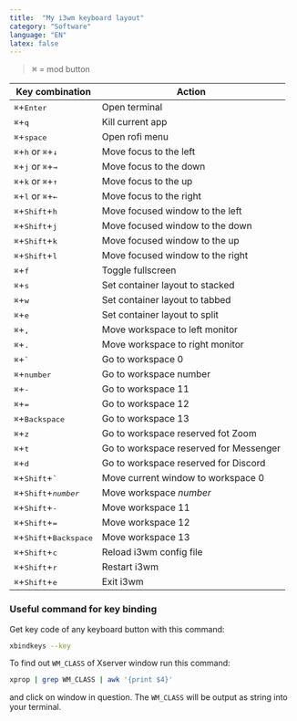 ```yaml
---
title:  "My i3wm keyboard layout"
category: "Software"
language: "EN"
latex: false
---
```


> <kbd>⌘</kbd> = mod button

| Key combination 	                                        | Action 							|
|-----------------------------------------------------------|-----------------------------------|
| <kbd>⌘</kbd>+<kbd>Enter</kbd>			                    | Open terminal						|
| <kbd>⌘</kbd>+<kbd>q</kbd>				                    | Kill current app					|
| <kbd>⌘</kbd>+<kbd>space</kbd>			                    | Open rofi menu					|
| <kbd>⌘</kbd>+<kbd>h</kbd> or <kbd>⌘</kbd>+<kbd>↓</kbd>	| Move focus to the left			|
| <kbd>⌘</kbd>+<kbd>j</kbd> or <kbd>⌘</kbd>+<kbd>→</kbd>	| Move focus to the down			|
| <kbd>⌘</kbd>+<kbd>k</kbd> or <kbd>⌘</kbd>+<kbd>↑</kbd>	| Move focus to the up				|
| <kbd>⌘</kbd>+<kbd>l</kbd> or <kbd>⌘</kbd>+<kbd>←</kbd>	| Move focus to the right			|
| <kbd>⌘</kbd>+<kbd>Shift</kbd>+<kbd>h</kbd>			    | Move focused window to the left	|
| <kbd>⌘</kbd>+<kbd>Shift</kbd>+<kbd>j</kbd>			    | Move focused window to the down	|
| <kbd>⌘</kbd>+<kbd>Shift</kbd>+<kbd>k</kbd>			    | Move focused window to the up		|
| <kbd>⌘</kbd>+<kbd>Shift</kbd>+<kbd>l</kbd>			    | Move focused window to the right	|
| <kbd>⌘</kbd>+<kbd>f</kbd>				                    | Toggle fullscreen					|
| <kbd>⌘</kbd>+<kbd>s</kbd>				                    | Set container layout to stacked	|
| <kbd>⌘</kbd>+<kbd>w</kbd>			                    	| Set container layout to tabbed	|
| <kbd>⌘</kbd>+<kbd>e</kbd>			                    	| Set container layout to split		|
| <kbd>⌘</kbd>+<kbd>,</kbd>			                    	| Move workspace to left monitor	|
| <kbd>⌘</kbd>+<kbd>.</kbd>			                    	| Move workspace to right monitor	|
| <kbd>⌘</kbd>+<kbd>`</kbd>		                    		| Go to workspace 0					|
| <kbd>⌘</kbd>+<kbd>number</kbd>	                        | Go to workspace number			|
| <kbd>⌘</kbd>+<kbd>-</kbd>			                    	| Go to workspace 11				|
| <kbd>⌘</kbd>+<kbd>=</kbd>			                    	| Go to workspace 12				|
| <kbd>⌘</kbd>+<kbd>Backspace</kbd>	                    	| Go to workspace 13				|
| <kbd>⌘</kbd>+<kbd>z</kbd>			                    	| Go to workspace reserved fot Zoom	|
| <kbd>⌘</kbd>+<kbd>t</kbd>			                    	| Go to workspace reserved for Messenger|
| <kbd>⌘</kbd>+<kbd>d</kbd>			                    	| Go to workspace reserved for Discord	|
| <kbd>⌘</kbd>+<kbd>Shift</kbd>+<kbd>`</kbd>		        | Move current window to workspace 0	|
| <kbd>⌘</kbd>+<kbd>Shift</kbd>+<kbd><i>number</i></kbd>    | Move workspace _number_				|
| <kbd>⌘</kbd>+<kbd>Shift</kbd>+<kbd>-</kbd>			    | Move workspace 11					|
| <kbd>⌘</kbd>+<kbd>Shift</kbd>+<kbd>=</kbd>			    | Move workspace 12					|
| <kbd>⌘</kbd>+<kbd>Shift</kbd>+<kbd>Backspace</kbd>	    | Move workspace 13					|
| <kbd>⌘</kbd>+<kbd>Shift</kbd>+<kbd>c</kbd>			    | Reload i3wm config file			|
| <kbd>⌘</kbd>+<kbd>Shift</kbd>+<kbd>r</kbd>			    | Restart i3wm						|
| <kbd>⌘</kbd>+<kbd>Shift</kbd>+<kbd>e</kbd>			    | Exit i3wm							|

### Useful command for key binding

Get key code of any keyboard button with this command:
```bash
xbindkeys --key
```

To find out `WM_CLASS` of Xserver window run this command:
```bash
xprop | grep WM_CLASS | awk '{print $4}'
```
and click on window in question. The `WM_CLASS` will be output as string into your 
terminal.


